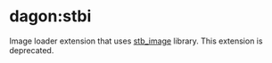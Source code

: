 # dagon:stbi

Image loader extension that uses [stb_image](https://github.com/nothings/stb/blob/master/stb_image.h) library. This extension is deprecated.
